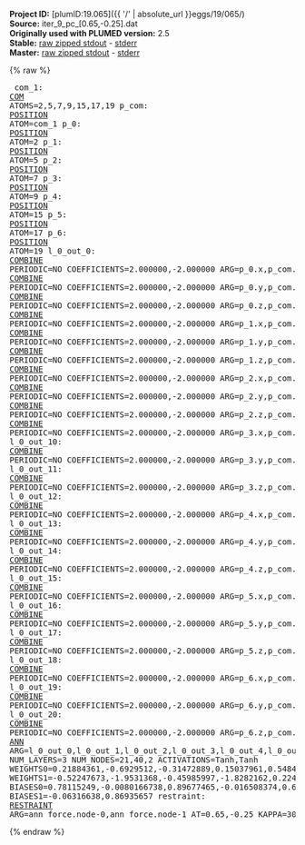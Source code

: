**Project ID:** [plumID:19.065]({{ '/' | absolute_url }}eggs/19/065/)  
**Source:** iter_9_pc_[0.65,-0.25].dat  
**Originally used with PLUMED version:** 2.5  
**Stable:** [raw zipped stdout](iter_9_pc_[0.65,-0.25].dat.plumed.stdout.txt.zip) - [stderr](iter_9_pc_[0.65,-0.25].dat.plumed.stderr)  
**Master:** [raw zipped stdout](iter_9_pc_[0.65,-0.25].dat.plumed_master.stdout.txt.zip) - [stderr](iter_9_pc_[0.65,-0.25].dat.plumed_master.stderr)  

{% raw %}<pre>
com_1: <a href="https://plumed.github.io/doc-master/user-doc/html/_c_o_m.html">COM</a> ATOMS=2,5,7,9,15,17,19
p_com: <a href="https://plumed.github.io/doc-master/user-doc/html/_p_o_s_i_t_i_o_n.html">POSITION</a> ATOM=com_1
p_0: <a href="https://plumed.github.io/doc-master/user-doc/html/_p_o_s_i_t_i_o_n.html">POSITION</a> ATOM=2
p_1: <a href="https://plumed.github.io/doc-master/user-doc/html/_p_o_s_i_t_i_o_n.html">POSITION</a> ATOM=5
p_2: <a href="https://plumed.github.io/doc-master/user-doc/html/_p_o_s_i_t_i_o_n.html">POSITION</a> ATOM=7
p_3: <a href="https://plumed.github.io/doc-master/user-doc/html/_p_o_s_i_t_i_o_n.html">POSITION</a> ATOM=9
p_4: <a href="https://plumed.github.io/doc-master/user-doc/html/_p_o_s_i_t_i_o_n.html">POSITION</a> ATOM=15
p_5: <a href="https://plumed.github.io/doc-master/user-doc/html/_p_o_s_i_t_i_o_n.html">POSITION</a> ATOM=17
p_6: <a href="https://plumed.github.io/doc-master/user-doc/html/_p_o_s_i_t_i_o_n.html">POSITION</a> ATOM=19
l_0_out_0: <a href="https://plumed.github.io/doc-master/user-doc/html/_c_o_m_b_i_n_e.html">COMBINE</a> PERIODIC=NO COEFFICIENTS=2.000000,-2.000000 ARG=p_0.x,p_com.x
l_0_out_1: <a href="https://plumed.github.io/doc-master/user-doc/html/_c_o_m_b_i_n_e.html">COMBINE</a> PERIODIC=NO COEFFICIENTS=2.000000,-2.000000 ARG=p_0.y,p_com.y
l_0_out_2: <a href="https://plumed.github.io/doc-master/user-doc/html/_c_o_m_b_i_n_e.html">COMBINE</a> PERIODIC=NO COEFFICIENTS=2.000000,-2.000000 ARG=p_0.z,p_com.z
l_0_out_3: <a href="https://plumed.github.io/doc-master/user-doc/html/_c_o_m_b_i_n_e.html">COMBINE</a> PERIODIC=NO COEFFICIENTS=2.000000,-2.000000 ARG=p_1.x,p_com.x
l_0_out_4: <a href="https://plumed.github.io/doc-master/user-doc/html/_c_o_m_b_i_n_e.html">COMBINE</a> PERIODIC=NO COEFFICIENTS=2.000000,-2.000000 ARG=p_1.y,p_com.y
l_0_out_5: <a href="https://plumed.github.io/doc-master/user-doc/html/_c_o_m_b_i_n_e.html">COMBINE</a> PERIODIC=NO COEFFICIENTS=2.000000,-2.000000 ARG=p_1.z,p_com.z
l_0_out_6: <a href="https://plumed.github.io/doc-master/user-doc/html/_c_o_m_b_i_n_e.html">COMBINE</a> PERIODIC=NO COEFFICIENTS=2.000000,-2.000000 ARG=p_2.x,p_com.x
l_0_out_7: <a href="https://plumed.github.io/doc-master/user-doc/html/_c_o_m_b_i_n_e.html">COMBINE</a> PERIODIC=NO COEFFICIENTS=2.000000,-2.000000 ARG=p_2.y,p_com.y
l_0_out_8: <a href="https://plumed.github.io/doc-master/user-doc/html/_c_o_m_b_i_n_e.html">COMBINE</a> PERIODIC=NO COEFFICIENTS=2.000000,-2.000000 ARG=p_2.z,p_com.z
l_0_out_9: <a href="https://plumed.github.io/doc-master/user-doc/html/_c_o_m_b_i_n_e.html">COMBINE</a> PERIODIC=NO COEFFICIENTS=2.000000,-2.000000 ARG=p_3.x,p_com.x
l_0_out_10: <a href="https://plumed.github.io/doc-master/user-doc/html/_c_o_m_b_i_n_e.html">COMBINE</a> PERIODIC=NO COEFFICIENTS=2.000000,-2.000000 ARG=p_3.y,p_com.y
l_0_out_11: <a href="https://plumed.github.io/doc-master/user-doc/html/_c_o_m_b_i_n_e.html">COMBINE</a> PERIODIC=NO COEFFICIENTS=2.000000,-2.000000 ARG=p_3.z,p_com.z
l_0_out_12: <a href="https://plumed.github.io/doc-master/user-doc/html/_c_o_m_b_i_n_e.html">COMBINE</a> PERIODIC=NO COEFFICIENTS=2.000000,-2.000000 ARG=p_4.x,p_com.x
l_0_out_13: <a href="https://plumed.github.io/doc-master/user-doc/html/_c_o_m_b_i_n_e.html">COMBINE</a> PERIODIC=NO COEFFICIENTS=2.000000,-2.000000 ARG=p_4.y,p_com.y
l_0_out_14: <a href="https://plumed.github.io/doc-master/user-doc/html/_c_o_m_b_i_n_e.html">COMBINE</a> PERIODIC=NO COEFFICIENTS=2.000000,-2.000000 ARG=p_4.z,p_com.z
l_0_out_15: <a href="https://plumed.github.io/doc-master/user-doc/html/_c_o_m_b_i_n_e.html">COMBINE</a> PERIODIC=NO COEFFICIENTS=2.000000,-2.000000 ARG=p_5.x,p_com.x
l_0_out_16: <a href="https://plumed.github.io/doc-master/user-doc/html/_c_o_m_b_i_n_e.html">COMBINE</a> PERIODIC=NO COEFFICIENTS=2.000000,-2.000000 ARG=p_5.y,p_com.y
l_0_out_17: <a href="https://plumed.github.io/doc-master/user-doc/html/_c_o_m_b_i_n_e.html">COMBINE</a> PERIODIC=NO COEFFICIENTS=2.000000,-2.000000 ARG=p_5.z,p_com.z
l_0_out_18: <a href="https://plumed.github.io/doc-master/user-doc/html/_c_o_m_b_i_n_e.html">COMBINE</a> PERIODIC=NO COEFFICIENTS=2.000000,-2.000000 ARG=p_6.x,p_com.x
l_0_out_19: <a href="https://plumed.github.io/doc-master/user-doc/html/_c_o_m_b_i_n_e.html">COMBINE</a> PERIODIC=NO COEFFICIENTS=2.000000,-2.000000 ARG=p_6.y,p_com.y
l_0_out_20: <a href="https://plumed.github.io/doc-master/user-doc/html/_c_o_m_b_i_n_e.html">COMBINE</a> PERIODIC=NO COEFFICIENTS=2.000000,-2.000000 ARG=p_6.z,p_com.z
ann_force: <a href="https://plumed.github.io/doc-master/user-doc/html/_a_n_n.html">ANN</a> ARG=l_0_out_0,l_0_out_1,l_0_out_2,l_0_out_3,l_0_out_4,l_0_out_5,l_0_out_6,l_0_out_7,l_0_out_8,l_0_out_9,l_0_out_10,l_0_out_11,l_0_out_12,l_0_out_13,l_0_out_14,l_0_out_15,l_0_out_16,l_0_out_17,l_0_out_18,l_0_out_19,l_0_out_20 NUM_LAYERS=3 NUM_NODES=21,40,2 ACTIVATIONS=Tanh,Tanh  WEIGHTS0=0.21884361,-0.6929512,-0.31472889,0.15037961,0.54845136,0.046631828,0.28643721,0.06559407,-0.16648854,-0.23451269,0.27315462,0.30754858,0.55217767,-0.26105466,-0.27500945,-0.36811143,0.77176452,0.2621209,-0.048846059,0.086605176,0.36317638,0.56277275,-0.14789276,0.82531774,-1.3483343,0.69339764,-0.12221194,0.54538137,-0.42658919,0.26749128,-0.86339623,-0.63518667,-0.63117677,1.0761205,-0.52647287,-0.2892904,-0.43933171,0.53209352,0.13661692,0.36261496,0.52819395,0.072382875,0.49859554,0.39606836,0.42808482,0.043099187,0.11010133,0.26319975,0.18344526,0.1532805,0.32291064,-0.0071896962,-0.014649735,-0.043325868,0.4664647,0.5942862,0.37167454,-0.6802994,-1.0498633,-0.43536198,0.12671863,0.16129318,0.31203765,-0.51821154,0.46825346,-0.30219206,0.16093455,-1.3320271,-0.17283864,-0.22842416,0.039218299,0.57543713,0.48043078,-0.63122815,0.49655098,0.15082428,0.6776067,0.58252811,0.44476438,-0.54271102,-0.25798744,0.042922191,0.49316621,-0.67143399,-0.82307559,0.24406786,-0.58451533,0.5270049,-0.28281474,0.12934627,-0.21096751,-0.16042273,0.069543086,-0.31997576,-0.11647666,0.48310766,1.0192467,-0.78036684,0.81688792,-0.57926273,0.47885022,-0.38587436,-0.19028677,-0.043561444,-0.2869404,0.01502275,-0.10733139,0.66233778,-0.011333988,0.048119776,-0.24489835,0.34926924,-0.27001706,0.17123976,-0.36485767,0.11438335,-0.16988418,0.30992919,-0.87475979,0.40412351,-0.12233259,0.58833694,-0.9628827,-0.069977321,-0.020182962,0.028352344,-1.1311107,-0.066174448,1.014994,0.80171204,-0.53810275,-1.0467323,-0.41952252,0.7267645,0.10419685,0.35861152,0.299878,-0.70449626,-0.26951629,1.0030504,0.57124841,0.57270038,-0.51058304,-0.2337573,-0.39453715,-0.039938308,0.77811348,0.69720358,-0.66771799,-0.094790347,-1.2703975,0.29644611,1.0200074,0.81049508,-0.20097426,-0.50209308,-0.0039108973,1.0733639,0.43368274,0.49630919,0.16440384,-0.86781079,-0.49949366,-0.24275804,0.16361509,-0.19941217,-0.69008887,-0.43837184,-0.68292719,0.52714115,-0.039045613,0.87968475,-0.77062333,1.0541006,-0.91465569,0.014158878,-0.24297918,0.22045897,-0.95066136,-0.43136957,-0.91065603,0.048609626,-0.9855203,0.6489653,-0.13225085,0.41882104,0.29549322,0.6280722,-0.072436519,-0.39480051,-0.5018639,-0.70223159,0.33674037,-0.27190745,1.5019002,0.035213541,0.023575377,-0.8502363,0.98356402,0.30819505,0.31543064,0.069399528,0.53572363,-0.9535225,-0.14723969,0.094471581,0.72633624,-0.83972549,0.051143024,-0.092146821,0.11495354,0.44567969,0.40121177,0.77837676,-0.42480707,-0.41546115,-0.2949031,0.73109531,-0.29800105,0.41584557,-0.30511171,-0.7262947,-0.22779801,0.34318924,-0.35998183,-0.17767641,-0.54795974,-0.008875099,-0.1105726,-0.084335618,0.51821667,-0.77734393,-0.63928407,-0.40145263,1.6249073,0.84026527,-0.45527884,-0.76337606,-0.72162938,0.070846364,0.42273083,0.066855028,0.80693579,-1.0956476,-0.193222,0.4245778,0.545609,0.68089396,-0.35809684,-0.56199485,0.20739938,-0.40283868,0.66669762,0.32651019,0.073709562,-0.0047967178,-0.011601348,0.075819761,0.22385105,-0.045904368,0.055299651,-0.52883112,0.057633355,-0.04057822,-0.73468637,-0.47824845,0.20967275,0.25200617,-0.36315227,0.21842793,0.44070795,0.25658295,-0.0021383073,0.43628368,0.35936281,-0.23157091,-0.41280943,-0.016608011,0.48053467,0.19206266,0.19828044,0.078894012,-0.16878676,-0.37087101,-0.43315181,-0.20560339,-0.54648018,0.10529853,0.047632027,0.45404974,0.07043764,-0.24356249,0.3798373,0.20946175,-0.50889027,-0.6915316,0.25477517,-0.44993216,1.2852938,-1.0703202,-0.21524356,-0.26455149,0.68266636,0.406241,1.084046,0.27423015,0.45136091,-0.59092158,0.93681759,-0.25756273,0.43761796,-0.53060824,-0.044704922,-0.72541851,-0.3706018,-0.18545455,-0.43369409,-0.036696613,0.44562048,0.10855324,-0.055644047,0.16642816,-0.24477668,0.29025567,0.0077136052,-0.16382828,0.28395182,-0.27406093,0.45434505,0.18138914,0.092324644,0.074941859,-0.21405019,-0.7164641,0.26274872,-0.030613698,0.21710464,-0.049051207,-0.32090724,-0.27980995,-0.12830311,-0.17097123,-0.26232338,-0.19544917,-0.27153772,0.054046314,-0.25635689,-0.11139593,0.27159223,-0.053327516,-0.20272438,0.095838025,-0.17749539,0.12619828,-0.30785561,0.11503154,0.052056652,-0.8639825,0.48135164,0.31918395,0.023959519,-0.15856752,0.10415709,0.092050247,-0.083673202,-0.23063682,0.29803643,-0.51149279,0.0043114009,1.0763541,-0.88795131,-0.017190332,-0.61975259,0.40526807,0.15568686,-0.56666058,0.3227191,0.075070746,-0.093137145,-0.70558554,-0.7893976,-0.22441818,0.38257387,0.66158658,-0.12039953,-0.091068581,-0.50849479,0.12634675,0.36621469,0.13310973,-0.13568312,1.1754545,1.1349337,-0.16278067,-0.72167063,-0.55730295,-0.11653398,-0.0010330239,-0.091913968,0.50323081,-0.66980308,0.65892869,0.24907409,1.0202405,-0.39766803,-0.024231501,0.031395588,0.6344952,-0.75557888,0.84985727,0.3068805,-0.59363604,-0.45047408,0.4721984,0.26563796,0.12251543,-0.40097946,0.18832721,-0.20884986,-0.42358452,0.24969554,0.26675129,-0.3396225,-0.10067249,0.14841358,0.0089163305,0.32988214,0.012526056,0.19108832,0.12949207,-0.10174123,0.29095897,0.072994746,-0.27001959,-0.19509055,-0.024024431,-0.31769279,0.23755963,-0.061689023,-0.10038448,0.040088452,0.13733175,0.51330209,-0.29263467,-0.0020699594,0.24162008,-0.27350298,-0.11858517,0.25457621,0.12559354,0.1840381,-0.56736559,-0.048479181,-0.24523097,0.23219509,-0.22481653,0.25970143,-0.69051415,0.19268584,-0.032590806,-0.28221217,-0.022842519,0.46194565,-0.79360306,-0.89622504,-0.28085488,0.24844535,1.7464188,-0.24535307,-0.16946772,-1.0421525,-0.91704178,0.47049844,0.72284704,-0.11442002,0.19870093,-1.3211462,0.13981937,0.19824819,0.56178439,0.74296576,0.054514766,-0.34748811,-0.28467527,1.1167234,-0.15034516,-0.58986413,-1.1112303,0.79102874,0.47967163,0.41446292,-0.35114419,0.44265962,-0.67966551,0.18229501,0.28496623,0.70347005,-0.72362274,-0.56428063,-0.73262167,0.10280787,-0.62841463,0.10692032,-0.53074425,0.64604646,-0.18278638,0.29797125,0.17698626,-0.13118832,0.037320968,0.0083848732,0.074620403,-0.17758383,-0.31563294,0.04917052,-0.066213958,0.4687176,0.18844588,-0.030848414,-0.89313042,0.54624695,-0.30117312,-0.12139124,-0.086794212,0.13819765,-0.46585721,-0.74595857,0.071607836,0.37693298,1.1057255,1.2416214,-0.44363409,-0.51961613,-0.58023322,0.39805764,0.96161282,-0.4710772,-0.084496588,-1.0899552,-0.78072298,0.577209,0.19846436,0.68072367,0.21736911,-0.55706012,0.53661931,0.049765967,-0.1258232,0.242396,-0.1552792,-0.20056814,-0.046133995,0.25764862,0.16662233,0.28091481,0.057046901,-0.34951526,-0.21315086,0.025333501,-0.15510425,0.15315264,0.21930359,-0.16546458,-0.19206019,0.029156709,0.48739758,-0.35025802,0.21714985,-0.16384734,1.1083281,-0.41050205,-1.082583,-1.1312189,0.63699114,0.45262161,0.63667578,0.55954224,0.015820725,-0.7883777,0.45187792,0.88955528,0.73077661,-0.3254557,-0.31357136,-0.52376163,-0.45445341,0.065091744,0.50145835,-0.63974178,-0.15704668,0.24435313,0.41312224,-0.21452284,0.24679059,-0.13193631,-0.16314891,0.20956364,0.1194478,0.29904637,-0.29970506,-0.24728869,-0.14534529,0.49633121,1.1379176,0.15832867,-0.80071771,-0.12644793,-0.083125062,0.14634766,0.3472456,0.46690232,0.47411606,0.24337506,0.023675401,0.37226453,-0.36418954,-0.4229939,-0.43124002,-0.3526566,0.17586379,-0.28344694,-0.69079936,-0.6814025,-0.5508129,0.090996832,0.18866862,0.2326621,0.54156166,0.55324733,0.54956883,0.82024783,0.10860578,-0.26132625,-0.82824266,-1.0215483,-0.10954294,0.0094139744,0.67293215,-0.2791822,-0.87189484,0.30163369,0.058873173,0.18339227,0.9669674,0.24355552,-0.16591588,-0.34033418,-0.00016081501,0.65827554,-0.061624404,0.7411406,0.38420326,-0.22332646,0.12810551,0.11973957,0.3727476,-0.23380336,-0.12962331,0.045088455,0.23975722,-0.14542228,0.15914141,-0.033676922,0.18223192,-0.11295887,-0.29592898,-0.28170991,0.1561836,-0.20725252,-0.061560787,-0.053112324,0.36140066,-0.095461212,0.57024127,1.1292906,1.065591,-0.55771291,-1.2212269,-0.4521389,0.56898326,0.48238444,0.061209358,0.17433089,-0.99789178,-1.1946359,0.38646191,0.43716934,0.44509897,-0.33988452,-0.19471915,-0.00022323731,-0.41734365,0.71264166,0.070623204,0.71045732,-0.41361973,0.8855868,-1.1622827,0.7777316,-0.31037116,0.88862115,-0.041233685,-0.7119447,-0.55597419,0.77893293,-0.95719099,0.6585921,-0.53463864,0.30451968,-0.78419709,0.056976583,0.091437213,-0.021583697,-0.72322166,0.85852671,0.30765778,-0.16067575,-1.5112176,0.38069874,-0.49754709,0.61298275,-0.35322481,0.27550751,-0.81357437,-0.84508568,-0.19713135,0.94901639,-0.60461581,0.39720306,-0.74781066,0.37083694,-0.049572255,0.16590652,0.51476747,0.43629077,-0.23787113,-0.25803646,0.3387242,0.029337419,-0.11923338,0.045970384,0.044385113,0.037702039,0.066104777,0.0010885739,0.21331409,-0.28319922,0.082243748,-0.21365763,-0.1477056,0.20834222,0.16027507,0.30832991,-0.15381022,-0.022852557,0.018382648,0.26002714,0.23281579,-1.0926961,-1.382162,-0.34005046,0.86312151,0.34714073,0.58412522,-0.16726051,-0.11964235,0.30791283,0.74323732,1.1115998,0.46376726,-0.33022344,-0.63314366,-0.47296616,0.37051797,0.2477508,-0.54957765,-0.6022166,-1.0210284,0.069120757,-0.60526246,1.1467439,0.93163949,0.56718367,-0.28498766,-0.51832497,-0.58994853,1.1372024,-0.3179104,0.12150498,-0.5101791,-0.95841253,-0.58780068,0.30713284,0.22291936,0.54113317,-0.7615611,0.026692158,0.22539446,-0.49824938,-0.65335125,0.65950841,0.32448691,0.072210439,-0.13649701,-0.07947541,-0.042289626,-0.13066356,0.011760402,0.18700661,-0.16097933,0.96881968,0.81955338,-1.1179806,-0.42842925,-0.52429938,0.53570831,-0.38067055,-0.31498274,0.50896502,0.063933372,0.0051992834,-0.37115759,-0.03714779,0.32011238,-0.081881821,-0.14613266,-0.36278453,-0.2298957,-0.01796066,0.056577686,-0.16477248,0.29550704,0.19314003,0.044611186,0.238598,-0.24882819,0.1316759,0.3390556,0.22788367,0.29190558 WEIGHTS1=-0.52247673,-1.9531368,-0.45985997,-1.8282162,0.22406228,0.54454911,1.7199687,1.7178885,1.7450393,1.6874775,-0.88562751,-1.8148828,0.21479061,0.070144549,1.6539237,-0.51005542,0.17381565,-0.68249238,0.3589707,-1.5812393,-0.29429969,0.33227679,-1.8953897,-1.9199948,-0.33003131,-1.9164846,-0.18696336,-1.8129915,-0.34682178,0.83712584,-1.5363004,0.29073358,-1.7404362,1.819972,1.7358339,0.17055273,-1.9472351,-1.8466378,0.70156842,0.16131069,-1.4455187,0.57767785,-1.6881992,0.54761934,1.237892,1.7308618,-0.58502758,-0.6146847,-0.52914459,-0.45042717,0.42117462,0.61141908,-0.53957921,0.99319184,-0.52936274,0.010711167,-0.059535567,-1.2151164,1.3014245,0.49466643,0.17526448,0.86284512,0.58638841,0.60882151,-1.0554665,0.54804492,0.41427058,0.62708127,-1.4602674,0.73556811,0.49730569,0.18832947,0.46360144,-0.60945338,-0.5273971,-0.10147491,0.54919213,0.58089858,1.5233086,-0.55593455  BIASES0=0.78115249,-0.0080166738,0.89677465,-0.016508374,0.65177166,-0.72515333,0.038974684,0.0016658064,-0.02347371,0.046427798,0.030172257,-0.018602949,-0.41613203,0.4203085,-0.0047308439,0.3240279,-0.021579403,-0.77694124,0.75490558,0.00385237,0.078693576,-0.81808811,-0.014984949,-0.0039549982,0.95453328,-0.02274432,0.021254975,-0.035197664,0.6956619,0.76617372,0.0074940217,-0.079921909,-0.034048218,-0.0063840221,0.025162913,-0.091960348,-0.012010222,-0.0073846816,0.73274571,0.1168851 BIASES1=-0.06316638,0.86935657
restraint: <a href="https://plumed.github.io/doc-master/user-doc/html/_r_e_s_t_r_a_i_n_t.html">RESTRAINT</a> ARG=ann_force.node-0,ann_force.node-1 AT=0.65,-0.25 KAPPA=3000,3000
</pre>{% endraw %}
